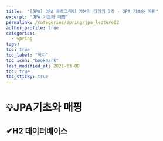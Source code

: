 ```yaml
---
title:  "[JPA] JPA 프로그래밍 기본기 다지기 3강 - JPA 기초와 매핑"
excerpt: "JPA 기초와 매핑"  
permalink: /categories/spring/jpa_lecture02
author_profile: true
categories:
  - Spring
tags:
toc: true
toc_label: "목차"
toc_icon: "bookmark"
last_modified_at: 2021-03-08
toc: true
toc_sticky: true
---   
```


# 💡JPA기초와 매핑
## ✔H2 데이터베이스


